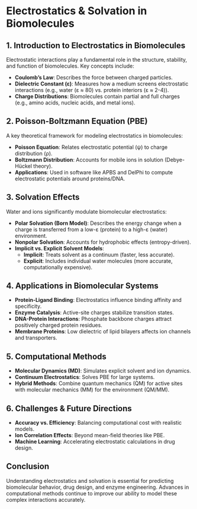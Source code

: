 # **Electrostatics & Solvation in Biomolecules**  

## **1. Introduction to Electrostatics in Biomolecules**  
Electrostatic interactions play a fundamental role in the structure, stability, and function of biomolecules. Key concepts include:  
- **Coulomb’s Law**: Describes the force between charged particles.  
- **Dielectric Constant (ε)**: Measures how a medium screens electrostatic interactions (e.g., water (ε ≈ 80) vs. protein interiors (ε ≈ 2-4)).  
- **Charge Distributions**: Biomolecules contain partial and full charges (e.g., amino acids, nucleic acids, and metal ions).  

## **2. Poisson-Boltzmann Equation (PBE)**  
A key theoretical framework for modeling electrostatics in biomolecules:  
- **Poisson Equation**: Relates electrostatic potential (ψ) to charge distribution (ρ).  
- **Boltzmann Distribution**: Accounts for mobile ions in solution (Debye-Hückel theory).  
- **Applications**: Used in software like APBS and DelPhi to compute electrostatic potentials around proteins/DNA.  

## **3. Solvation Effects**  
Water and ions significantly modulate biomolecular electrostatics:  
- **Polar Solvation (Born Model)**: Describes the energy change when a charge is transferred from a low-ε (protein) to a high-ε (water) environment.  
- **Nonpolar Solvation**: Accounts for hydrophobic effects (entropy-driven).  
- **Implicit vs. Explicit Solvent Models**:  
  - **Implicit**: Treats solvent as a continuum (faster, less accurate).  
  - **Explicit**: Includes individual water molecules (more accurate, computationally expensive).  

## **4. Applications in Biomolecular Systems**  
- **Protein-Ligand Binding**: Electrostatics influence binding affinity and specificity.  
- **Enzyme Catalysis**: Active-site charges stabilize transition states.  
- **DNA-Protein Interactions**: Phosphate backbone charges attract positively charged protein residues.  
- **Membrane Proteins**: Low dielectric of lipid bilayers affects ion channels and transporters.  

## **5. Computational Methods**  
- **Molecular Dynamics (MD)**: Simulates explicit solvent and ion dynamics.  
- **Continuum Electrostatics**: Solves PBE for large systems.  
- **Hybrid Methods**: Combine quantum mechanics (QM) for active sites with molecular mechanics (MM) for the environment (QM/MM).  

## **6. Challenges & Future Directions**  
- **Accuracy vs. Efficiency**: Balancing computational cost with realistic models.  
- **Ion Correlation Effects**: Beyond mean-field theories like PBE.  
- **Machine Learning**: Accelerating electrostatic calculations in drug design.  

## **Conclusion**  
Understanding electrostatics and solvation is essential for predicting biomolecular behavior, drug design, and enzyme engineering. Advances in computational methods continue to improve our ability to model these complex interactions accurately.  
